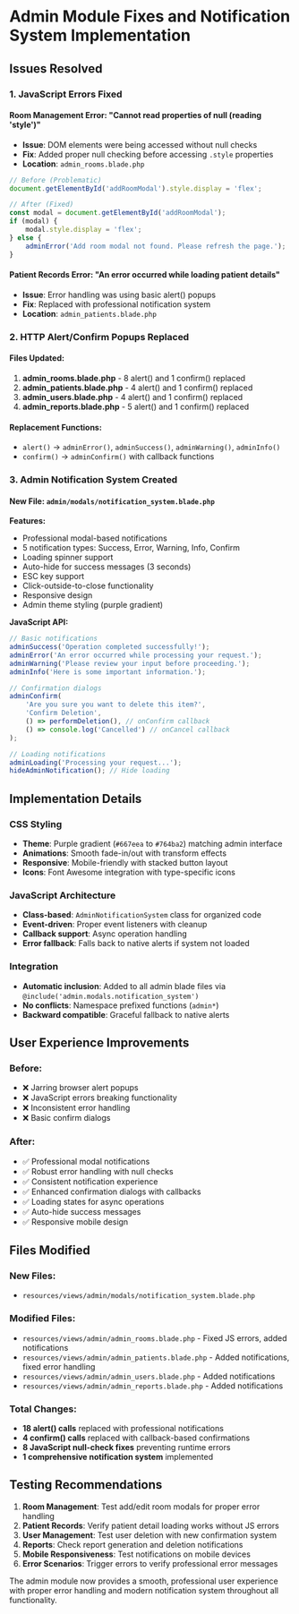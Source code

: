 # Admin Module Fixes and Notification System Implementation

## Issues Resolved

### 1. JavaScript Errors Fixed

#### Room Management Error: "Cannot read properties of null (reading 'style')"
- **Issue**: DOM elements were being accessed without null checks
- **Fix**: Added proper null checking before accessing `.style` properties
- **Location**: `admin_rooms.blade.php`

```javascript
// Before (Problematic)
document.getElementById('addRoomModal').style.display = 'flex';

// After (Fixed)
const modal = document.getElementById('addRoomModal');
if (modal) {
    modal.style.display = 'flex';
} else {
    adminError('Add room modal not found. Please refresh the page.');
}
```

#### Patient Records Error: "An error occurred while loading patient details"
- **Issue**: Error handling was using basic alert() popups
- **Fix**: Replaced with professional notification system
- **Location**: `admin_patients.blade.php`

### 2. HTTP Alert/Confirm Popups Replaced

#### Files Updated:
1. **admin_rooms.blade.php** - 8 alert() and 1 confirm() replaced
2. **admin_patients.blade.php** - 4 alert() and 1 confirm() replaced  
3. **admin_users.blade.php** - 4 alert() and 1 confirm() replaced
4. **admin_reports.blade.php** - 5 alert() and 1 confirm() replaced

#### Replacement Functions:
- `alert()` → `adminError()`, `adminSuccess()`, `adminWarning()`, `adminInfo()`
- `confirm()` → `adminConfirm()` with callback functions

### 3. Admin Notification System Created

#### New File: `admin/modals/notification_system.blade.php`

**Features:**
- Professional modal-based notifications
- 5 notification types: Success, Error, Warning, Info, Confirm
- Loading spinner support
- Auto-hide for success messages (3 seconds)
- ESC key support
- Click-outside-to-close functionality
- Responsive design
- Admin theme styling (purple gradient)

**JavaScript API:**
```javascript
// Basic notifications
adminSuccess('Operation completed successfully!');
adminError('An error occurred while processing your request.');
adminWarning('Please review your input before proceeding.');
adminInfo('Here is some important information.');

// Confirmation dialogs
adminConfirm(
    'Are you sure you want to delete this item?',
    'Confirm Deletion',
    () => performDeletion(), // onConfirm callback
    () => console.log('Cancelled') // onCancel callback
);

// Loading notifications
adminLoading('Processing your request...');
hideAdminNotification(); // Hide loading
```

## Implementation Details

### CSS Styling
- **Theme**: Purple gradient (`#667eea` to `#764ba2`) matching admin interface
- **Animations**: Smooth fade-in/out with transform effects
- **Responsive**: Mobile-friendly with stacked button layout
- **Icons**: Font Awesome integration with type-specific icons

### JavaScript Architecture
- **Class-based**: `AdminNotificationSystem` class for organized code
- **Event-driven**: Proper event listeners with cleanup
- **Callback support**: Async operation handling
- **Error fallback**: Falls back to native alerts if system not loaded

### Integration
- **Automatic inclusion**: Added to all admin blade files via `@include('admin.modals.notification_system')`
- **No conflicts**: Namespace prefixed functions (`admin*`)
- **Backward compatible**: Graceful fallback to native alerts

## User Experience Improvements

### Before:
- ❌ Jarring browser alert popups
- ❌ JavaScript errors breaking functionality  
- ❌ Inconsistent error handling
- ❌ Basic confirm dialogs

### After:
- ✅ Professional modal notifications
- ✅ Robust error handling with null checks
- ✅ Consistent notification experience
- ✅ Enhanced confirmation dialogs with callbacks
- ✅ Loading states for async operations
- ✅ Auto-hide success messages
- ✅ Responsive mobile design

## Files Modified

### New Files:
- `resources/views/admin/modals/notification_system.blade.php`

### Modified Files:
- `resources/views/admin/admin_rooms.blade.php` - Fixed JS errors, added notifications
- `resources/views/admin/admin_patients.blade.php` - Added notifications, fixed error handling
- `resources/views/admin/admin_users.blade.php` - Added notifications
- `resources/views/admin/admin_reports.blade.php` - Added notifications

### Total Changes:
- **18 alert() calls** replaced with professional notifications
- **4 confirm() calls** replaced with callback-based confirmations
- **8 JavaScript null-check fixes** preventing runtime errors
- **1 comprehensive notification system** implemented

## Testing Recommendations

1. **Room Management**: Test add/edit room modals for proper error handling
2. **Patient Records**: Verify patient detail loading works without JS errors
3. **User Management**: Test user deletion with new confirmation system
4. **Reports**: Check report generation and deletion notifications
5. **Mobile Responsiveness**: Test notifications on mobile devices
6. **Error Scenarios**: Trigger errors to verify professional error messages

The admin module now provides a smooth, professional user experience with proper error handling and modern notification system throughout all functionality.